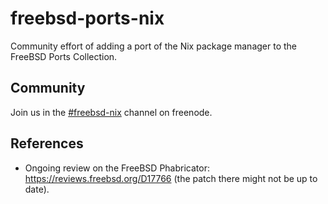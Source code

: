 # freebsd-ports-nix

Community effort of adding a port of the Nix package manager to the FreeBSD Ports Collection.

## Community

Join us in the [#freebsd-nix](https://webchat.freenode.net/#freebsd-nix) channel on freenode.

## References

- Ongoing review on the FreeBSD Phabricator: https://reviews.freebsd.org/D17766 (the patch there might not be up to date).
